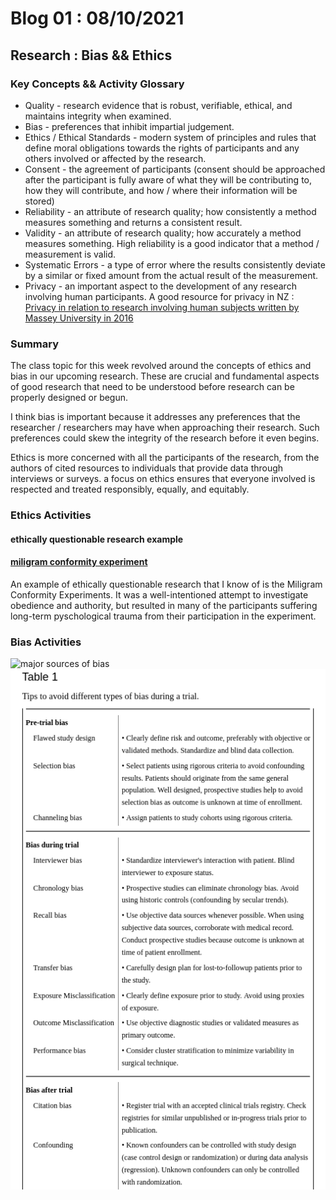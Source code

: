 # Blog 01 : 08/10/2021

## Research : Bias && Ethics

### Key Concepts && Activity Glossary

- Quality - research evidence that is robust, verifiable, ethical, and maintains integrity when examined.
- Bias - preferences that inhibit impartial judgement.
- Ethics / Ethical Standards - modern system of principles and rules that define moral obligations towards the rights of participants and any others involved or affected by the research.
- Consent - the agreement of participants (consent should be approached after the participant is fully aware of what they will be contributing to, how they will contribute, and how / where their information will be stored)
- Reliability - an attribute of research quality; how consistently a method measures something and returns a consistent result.
- Validity - an attribute of research quality; how accurately a method measures something. High reliability is a good indicator that a method / measurement is valid.
- Systematic Errors - a type of error where the results consistently deviate by a similar or fixed amount from the actual result of the measurement.
- Privacy - an important aspect to the development of any research involving human participants. A good resource for privacy in NZ : [Privacy in relation to research involving human subjects written by Massey University in  2016](https://planning.massey.ac.nz/massey/fms/Human%20Ethics/Documents/Ethics%20Notes%20-%20Privacy.pdf?34411827091FA7A05B5B56F33C9CEA3E)

### Summary

The class topic for this week revolved around the concepts of ethics and bias in our upcoming research. These are crucial and fundamental aspects of good research that need to be understood before research can be properly designed or begun. 

I think bias is important because it addresses any preferences that the researcher / researchers may have when approaching their research. Such preferences could skew the integrity of the research before it even begins.

Ethics is more concerned with all the participants of the research, from the authors of cited resources to individuals that provide data through interviews or surveys. a focus on ethics ensures that everyone involved is respected and treated responsibly, equally, and equitably. 


### Ethics Activities

#### ethically questionable research example 
#### [miligram conformity experiment](https://en.wikipedia.org/wiki/Milgram_experiment)
An example of ethically questionable research that I know of is the Miligram Conformity Experiments. It was a well-intentioned attempt to investigate obedience and authority, but resulted in many of the participants suffering long-term pyschological trauma from their participation in the experiment. 

### Bias Activities
![major sources of bias](https://www.ncbi.nlm.nih.gov/pmc/articles/PMC2917255/bin/nihms-198809-f0001.jpg)
![avoid bias](./assets/avoidBias.png)
